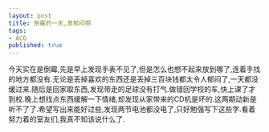```yaml
---
layout: post
title: 倒霉的一天,真郁闷啊
tags:
- ACG
published: true
---
```

今天实在是倒霉,先是早上发现手表不见了,但是怎么也想不起来放到哪了,连着手找的地方都没有.无论是丢掉喜欢的东西还是丢掉三百块钱都太令人郁闷了,一天都没缓过来.随后是回家取东西,发现带走的足球没有打气.做错回学校的车,快上课了才到校.晚上想找点东西缓解一下情绪,却发现从家带来的CD机是坏的.这两期动新是听不了了.希望写出来能好过些,发现两节电池都没电了,只好勉强写下这些字.看着努力着的室友们,我真不知该说什么了.
